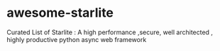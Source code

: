 # awesome-starlite
Curated List of Starlite : A high performance ,secure, well architected , highly productive  python async web framework
